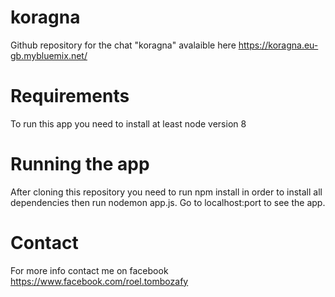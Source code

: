 # koragna
 Github repository for the chat "koragna" avalaible here  https://koragna.eu-gb.mybluemix.net/

# Requirements
To run this app you need to install at least node version 8

# Running the app
After cloning this repository you need to run npm install in order to install all dependencies
then run nodemon app.js. Go to localhost:port to see the app.

# Contact
For more info contact me on facebook https://www.facebook.com/roel.tombozafy

